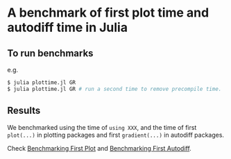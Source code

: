 # A benchmark of first plot time and autodiff time in Julia

## To run benchmarks
e.g.

```bash
$ julia plottime.jl GR
$ julia plottime.jl GR # run a second time to remove precompile time.
```

## Results
We benchmarked using the time of `using XXX`, and the time of first `plot(...)` in plotting packages and first `gradient(...)` in autodiff packages.

Check [Benchmarking First Plot](plottime/README.md) and [Benchmarking First Autodiff](adtime/README.md).
